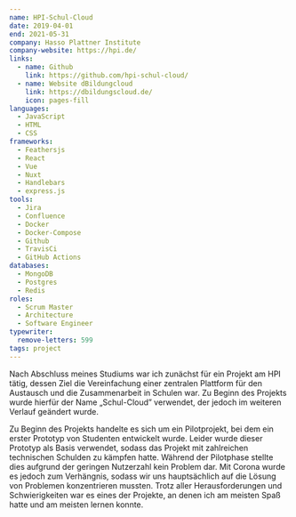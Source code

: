 ```yaml
---
name: HPI-Schul-Cloud
date: 2019-04-01
end: 2021-05-31
company: Hasso Plattner Institute
company-website: https://hpi.de/
links:
  - name: Github
    link: https://github.com/hpi-schul-cloud/
  - name: Website dBildungcloud
    link: https://dbildungscloud.de/
    icon: pages-fill
languages:
  - JavaScript
  - HTML
  - CSS
frameworks:
  - Feathersjs
  - React
  - Vue
  - Nuxt
  - Handlebars
  - express.js
tools:
  - Jira
  - Confluence
  - Docker
  - Docker-Compose
  - Github
  - TravisCi
  - GitHub Actions
databases:
  - MongoDB
  - Postgres
  - Redis
roles:
  - Scrum Master
  - Architecture
  - Software Engineer
typewriter:
  remove-letters: 599
tags: project
---
```


Nach Abschluss meines Studiums war ich zunächst für ein Projekt am HPI tätig, dessen Ziel die Vereinfachung einer zentralen Plattform für den Austausch und die Zusammenarbeit in Schulen war. Zu Beginn des Projekts wurde hierfür der Name „Schul-Cloud” verwendet, der jedoch im weiteren Verlauf geändert wurde.

Zu Beginn des Projekts handelte es sich um ein Pilotprojekt, bei dem ein erster Prototyp von Studenten entwickelt wurde. Leider wurde dieser Prototyp als Basis verwendet, sodass das Projekt mit zahlreichen technischen Schulden zu kämpfen hatte. Während der Pilotphase stellte dies aufgrund der geringen Nutzerzahl kein Problem dar. Mit Corona wurde es jedoch zum Verhängnis, sodass wir uns hauptsächlich auf die Lösung von Problemen konzentrieren mussten. Trotz aller Herausforderungen und Schwierigkeiten war es eines der Projekte, an denen ich am meisten Spaß hatte und am meisten lernen konnte.

